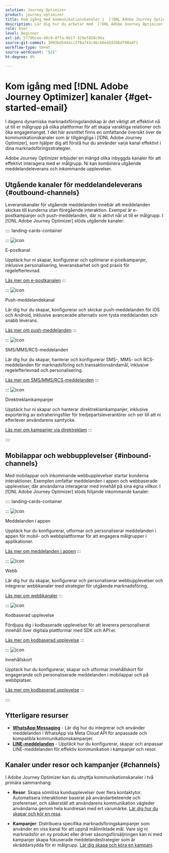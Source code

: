 ```yaml
---
solution: Journey Optimizer
product: journey optimizer
title: Kom igång med kommunikationskanaler i  [!DNL Adobe Journey Optimizer]
description: Lär dig hur du arbetar med  [!DNL Adobe Journey Optimizer] kommunikationskanaler.
role: User
level: Beginner
exl-id: 5779bcee-49c0-4ffa-9b17-329ef458c96a
source-git-commit: 3093bd544dcc2f8a743c46cb0e45939bdf00adf1
workflow-type: tm+mt
source-wordcount: '521'
ht-degree: 0%

---
```



# Kom igång med [!DNL Adobe Journey Optimizer] kanaler {#get-started-email}

I dagens dynamiska marknadsföringslandskap är det viktigt att effektivt nå ut till er målgrupp på olika plattformar för att skapa varaktiga relationer och öka engagemanget. I det här avsnittet finns en omfattande översikt över de kommunikationskanaler som är tillgängliga i [!DNL Adobe Journey Optimizer], som hjälper dig att förstå hur du använder varje kanal effektivt i dina marknadsföringsstrategier.

Adobe Journey Optimizer erbjuder en mängd olika inbyggda kanaler för att effektivt interagera med er målgrupp. Ni kan kombinera utgående meddelandeleverans och inkommande upplevelser.

## Utgående kanaler för meddelandeleverans {#outbound-channels}

Leveranskanaler för utgående meddelanden innebär att meddelanden skickas till kunderna utan föregående interaktion. Exempel är e-postkampanjer och push-meddelanden, där ni aktivt når ut till er målgrupp. I [!DNL Adobe Journey Optimizer] stöds utgående kanaler:

:::: landing-cards-container

:::
![icon](https://cdn.experienceleague.adobe.com/icons/envelope.svg)

E-postkanal

Upptäck hur ni skapar, konfigurerar och optimerar e-postkampanjer, inklusive personalisering, leveransbarhet och god praxis för regelefterlevnad.

[Läs mer om e-postkanalen](../../rp_landing_pages/email-landing-page.md)
:::

:::
![icon](https://cdn.experienceleague.adobe.com/icons/bell.svg)

Push-meddelandekanal

Lär dig hur du skapar, konfigurerar och skickar push-meddelanden för iOS och Android, inklusive avancerade alternativ som tysta meddelanden och snabb leverans.

[Läs mer om push-meddelanden](../../rp_landing_pages/push-landing-page.md)
:::

:::
![icon](https://cdn.experienceleague.adobe.com/icons/comment-dots.svg)

SMS/MMS/RCS-meddelanden

Lär dig hur du skapar, hanterar och konfigurerar SMS-, MMS- och RCS-meddelanden för marknadsföring och transaktionsändamål, inklusive regelefterlevnad och personalisering.

[Läs mer om SMS/MMS/RCS-meddelanden](../../rp_landing_pages/sms-landing-page.md)
:::

:::
![icon](https://cdn.experienceleague.adobe.com/icons/mail-bulk.svg)

Direktreklamkampanjer

Upptäck hur ni skapar och hanterar direktreklamkampanjer, inklusive exportering av extraheringsfiler för tredjepartsleverantörer och ser till att ni efterlever användarens samtycke.

[Läs mer om kampanjer via direktreklam](../../rp_landing_pages/direct-mail-landing-page.md)
:::

::::

## Mobilappar och webbupplevelser {#inbound-channels}

Med mobilappar och inkommande webbupplevelser startar kunderna interaktioner. Exemplen omfattar meddelanden i appen och webbaserade upplevelser, där användarna interagerar med innehåll på sina egna villkor. I [!DNL Adobe Journey Optimizer] stöds följande inkommande kanaler:

:::: landing-cards-container

:::
![icon](https://cdn.experienceleague.adobe.com/icons/mobile.svg)

Meddelanden i appen

Upptäck hur du konfigurerar, utformar och personaliserar meddelanden i appen för mobil- och webbplattformar för att engagera målgrupper i applikationer.

[Läs mer om meddelanden i appen](../../rp_landing_pages/in-app-landing-page.md)
:::

:::
![icon](https://cdn.experienceleague.adobe.com/icons/globe.svg)

Webb

Lär dig hur du skapar, konfigurerar och personaliserar webbupplevelser och integrerar webbkanaler med strategier för utgående marknadsföring.

[Läs mer om webbkanaler](../../rp_landing_pages/web-landing-page.md)
:::

:::
![icon](https://cdn.experienceleague.adobe.com/icons/code.svg)

Kodbaserad upplevelse

Fördjupa dig i kodbaserade upplevelser för att leverera personaliserat innehåll över digitala plattformar med SDK och API:er.

[Läs mer om kodbaserad upplevelse](../../rp_landing_pages/code-based-experience-landing-page.md)
:::

:::
![icon](https://cdn.experienceleague.adobe.com/icons/id-card.svg)

Innehållskort

Upptäck hur du konfigurerar, skapar och utformar innehållskort för engagerande och personaliserade meddelanden i mobilappar och på webbplatser.

[Läs mer om kodbaserad upplevelse](../../rp_landing_pages/content-card-landing-page.md)
:::

::::


## Ytterligare resurser

- **[WhatsApp Messaging](../../rp_landing_pages/whatsapp-landing-page.md)** - Lär dig hur du integrerar och använder meddelanden i WhatsApp via Meta Cloud API för anpassade och kompatibla kommunikationskampanjer.
- **[LINE-meddelanden](../../rp_landing_pages/line-landing-page.md)** - Upptäck hur du konfigurerar, skapar och anpassar LINE-meddelanden för effektiv kommunikation i kampanjer och resor.

## Kanaler under resor och kampanjer {#channels}

I Adobe Journey Optimizer kan du utnyttja kommunikationskanaler i två primära sammanhang:

- **Resor**: Skapa sömlösa kundupplevelser över flera kontaktytor. Automatisera interaktioner baserat på användarbeteende och preferenser, och säkerställ att användarens kommunikation vägleder användarna genom hela kundresan med ert varumärke. [Lär dig hur du skapar och kör en resa](../building-journeys/journey-gs.md).

- **Kampanjer**: Distribuera specifika marknadsföringskampanjer som använder en viss kanal för att uppnå målinriktade mål. Vare sig ni marknadsför en ny produkt eller driver säsongsförsäljningen kan ni med kampanjer skapa fokuserade meddelandestrategier som är skräddarsydda för er målgrupp. [Lär dig skapa och köra en kampanj](../campaigns/get-started-with-campaigns.md).

<!--
The table below shows the availability of each channel across different journeys and campaign, indicating where they are supported.

| Channel              | Journeys | Action campaigns (Marketing) | Action campaigns (Transactional) | API-triggered campaigns | Orchestrated campaigns |
|----------------------|---------------------|-------------------------|----------------------------|--------------------------------|--------------|--------------|
| Email                | ✅ | ✅ | ✅ | ✅ | ✅ | ✅ |
| SMS                  | ✅ | ✅ | ✅ | ✅ | ✅ | ✅ |
| Push notification    | ✅ | ✅ | ✅ | ✅ | ✅ | ✅ |
| In-app               | ✅ | ✅ | — | — | — | — |
| Direct mail          | ✅ | ✅ | — | — | — | — |
| Web                  | ✅ | ✅ | — | — | — | — |
| Code-based exp.      | ✅ | ✅ | — | — | — | — |
| Content cards        | ✅ | ✅ | — | — | — | — |
| WhatsApp             | ✅ | ✅ | — | — | — | — |
| Line                 | ✅ | ✅ | — | — | — | — |-->
